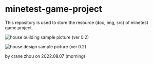 # minetest-game-project
This repository is used to store the resource (doc, img, src) of minetest game project.

![house building sample picture (ver 0.2)](https://user-images.githubusercontent.com/12148806/183269053-e03ce2e6-b094-40a1-9241-109f14fc5608.png "Sample Building in minetest Game")   

![house design sample picture (ver 0.2)](https://user-images.githubusercontent.com/12148806/183269064-09d7b58f-74f8-403a-b7fd-e26ffb66798e.png "Sample Design in minetest Game")

by crane zhou on 2022.08.07 (morning)
